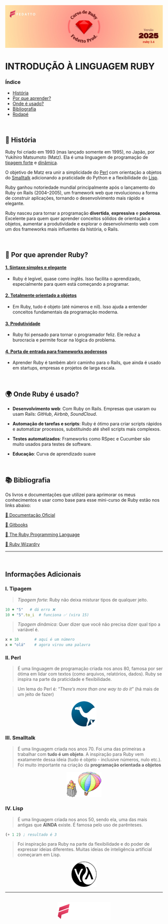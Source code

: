 <img src="../../../assets/banner/introducao.jpg" />

# INTRODUÇÃO À LINGUAGEM RUBY

### Índice
- [História](#-história)
- [Por que aprender?](#-por-que-aprender-ruby)
- [Onde é usado?](#-onde-ruby-é-usado)
- [Bibliografia](#-bibliografia)
- [Rodapé](#informações-adicionais)

<br>

## 📜 História
Ruby foi criado em 1993 (mas lançado somente em 1995), no Japão, por Yukihiro Matsumoto (Matz). Ela é uma linguagem de programação de [tipagem forte](#i-tipagem) e [dinâmica](#i-tipagem).

O objetivo de Matz era unir a simplicidade do [Perl](#ii-perl) com orientação a objetos do [Smalltalk](#iii-smalltalk) adicionando a praticidade do Python e a flexibilidade do [Lisp](#iv-lisp).

Ruby ganhou notoriedade mundial principalmente após o lançamento do Ruby on Rails (2004–2005), um framework web que revolucionou a forma de construir aplicações, tornando o desenvolvimento mais rápido e elegante.

Ruby nasceu para tornar a programação **divertida**, **expressiva** e **poderosa**. Excelente para quem quer aprender conceitos sólidos de orientação a objetos, aumentar a produtividade e explorar o desenvolvimento web com um dos frameworks mais influentes da história, o Rails.

<br>

## 🎯 Por que aprender Ruby?

#### <u>1. Sintaxe simples e elegante</u>
- Ruby é legível, quase como inglês. Isso facilita o aprendizado, especialmente para quem está começando a programar.

#### <u>2. Totalmente orientado a objetos</u>
- Em Ruby, tudo é objeto (até números e nil). Isso ajuda a entender conceitos fundamentais da programação moderna.

#### <u>3. Produtividade</u>
- Ruby foi pensado para tornar o programador feliz. Ele reduz a burocracia e permite focar na lógica do problema.

#### <u>4. Porta de entrada para frameworks poderosos</u>
- Aprender Ruby é também abrir caminho para o Rails, que ainda é usado em startups, empresas e projetos de larga escala.

<br>

## 🌍 Onde Ruby é usado?

- **Desenvolvimento web**: Com Ruby on Rails. Empresas que usaram ou usam Rails: _GitHub_, _Airbnb_, _SoundCloud_.

- **Automação de tarefas e scripts**: Ruby é ótimo para criar scripts rápidos e automatizar processos, substituindo até shell scripts mais complexos.

- **Testes automatizados**: Frameworks como RSpec e Cucumber são muito usados para testes de software.

- **Educação**: Curva de aprendizado suave

<br>

## 📚 Bibliografia

Os livros e documentações que utilizei para aprimorar os meus conhecimentos e usar como base para esse mini-curso de Ruby estão nos links abaixo:

[📃 Documentação Oficial](https://www.ruby-lang.org/pt/documentation/)

[📃 Gitbooks](https://unbcjr.gitbooks.io/learning-ruby/content/index.html)

[📕 The Ruby Programming Language](https://github.com/maniramakumar/the-best-ruby-books/blob/master/books/The%20Ruby%20Programming%20Language.pdf)

[📕 Ruby Wizardry](https://github.com/maniramakumar/the-best-ruby-books/blob/master/books/Ruby%20Wizardry%20-%20An%20Introduction%20to%20Programming%20for%20Kids.pdf)

---

<br>

## Informações Adicionais

### I. Tipagem

> _Tipagem forte_: Ruby não deixa misturar tipos de qualquer jeito.

```ruby
10 + "5"   # dá erro ❌
10 + "5".to_i  # funciona ✅ (vira 15)
```
> _Tipagem dinâmica_: Quer dizer que você não precisa dizer qual tipo a variável é.

```ruby
x = 10       # aqui é um número
x = "olá"    # agora virou uma palavra
```

### II. Perl 

> É uma linguagem de programação criada nos anos 80, famosa por ser ótima em lidar com textos (como arquivos, relatórios, dados). Ruby se inspira na parte da praticidade e flexibilidade.

> Um lema do Perl é: “_There’s more than one way to do it_” (há mais de um jeito de fazer)

<div align="center">
    <img src="../../../assets/icons/perl-icon.svg" width="80px">
</div>


### III. Smalltalk

> É uma linguagem criada nos anos 70. Foi uma das primeiras a trabalhar com **tudo é um objeto**. A inspiração para Ruby vem exatamente dessa ideia (tudo é objeto - inclusive números, nulo etc.). Foi muito importante na criação da **programação orientada a objetos**

<div align="center">
    <img src="../../../assets/icons/smalltalk-icon.svg" width="110px">
</div>


### IV. Lisp

> É uma linguagem criada nos anos 50, sendo ela, uma das mais antigas que **AINDA** existe. É famosa pelo uso de parênteses.

```lisp
(+ 1 2) ; resultado é 3
```

> Foi inspiração para Ruby na parte da flexibilidade e do poder de expressar ideias diferentes. Muitas ideias de inteligência artificial começaram em Lisp.

<div align="center">
    <img src="../../../assets/icons/lisp-icon.svg" width="80px">
</div>

---
<br>

<div align="center">
    <img src="../../../assets/logo/logo-fedatto.png" width="170px">
</div>
